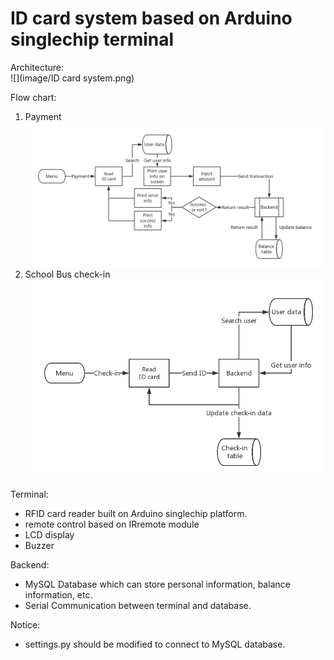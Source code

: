 # ID card system based on Arduino singlechip terminal

Architecture:<br>
![](image/ID card system.png)

Flow chart:<br>
1. Payment
![](image/Payment.png)
2. School Bus check-in
![](image/Check-in.png)

Terminal:<br>
* RFID card reader built on Arduino singlechip platform.
* remote control based on IRremote module
* LCD display
* Buzzer

Backend:<br>
* MySQL Database which can store personal information, balance information, etc.
* Serial Communication between terminal and database.

Notice:<br>
* settings.py should be modified to connect to MySQL database.
